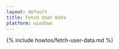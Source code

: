 ```yaml
---
layout: default
title: Fetch User Data
platform: windows
---
```


{% include howtos/fetch-user-data.md %}